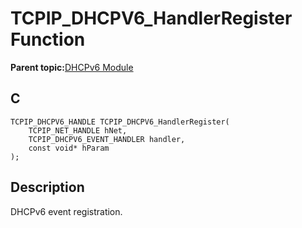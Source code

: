 # TCPIP\_DHCPV6\_HandlerRegister Function

**Parent topic:**[DHCPv6 Module](GUID-0B7ADACD-E078-4FE5-BC6A-B7CABFE390D3.md)

## C

```
TCPIP_DHCPV6_HANDLE TCPIP_DHCPV6_HandlerRegister(
    TCPIP_NET_HANDLE hNet, 
    TCPIP_DHCPV6_EVENT_HANDLER handler, 
    const void* hParam
);
```

## Description

DHCPv6 event registration.

